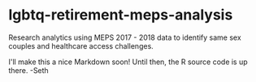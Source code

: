 # lgbtq-retirement-meps-analysis
Research analytics using MEPS 2017 - 2018 data to identify same sex couples and healthcare access challenges.

I'll make this a nice Markdown soon! Until then, the R source code is up there.
-Seth
